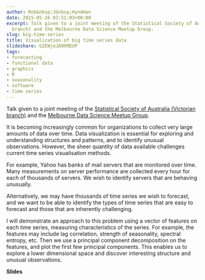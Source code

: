 ```yaml
---
author: Rob&nbsp;J&nbsp;Hyndman
date: 2015-05-26 03:51:03+00:00
excerpt: Talk given to a joint meeting of the Statistical Society of Australia (Victorian
  branch) and the Melbourne Data Science Meetup Group.
slug: big-time-series
title: Visualization of big time series data
slideshare: G2EWjeJA9hMEUP
tags:
- forecasting
- functional data
- graphics
- R
- seasonality
- software
- time series
---
```


Talk given to a joint meeting of the [Statistical Society of Australia (Victorian branch)](http://www.meetup.com/Statistical-Society-of-Australia-Victorian-Branch/events/221315445/) and the [Melbourne Data Science Meetup Group](http://www.meetup.com/Data-Science-Melbourne/events/220621482/).<!-- more -->





It is becoming increasingly common for organizations to collect very large amounts of data over time. Data visualization is essential for exploring and understanding structures and patterns, and to identify unusual observations. However, the sheer quantity of data available challenges current time series visualisation methods.

For example, Yahoo has banks of mail servers that are monitored over time. Many measurements on server performance are collected every hour for each of thousands of servers. We wish to identify servers that are behaving unusually.

Alternatively, we may have thousands of time series we wish to forecast, and we want to be able to identify the types of time series that are easy to forecast and those that are inherently challenging.

I will demonstrate an approach to this problem using a vector of features on each time series, measuring characteristics of the series. For example, the features may include lag correlation, strength of seasonality, spectral entropy, etc. Then we use a principal component decomposition on the features, and plot the first few principal components. This enables us to explore a lower dimensional space and discover interesting structure and unusual observations.

**Slides**


